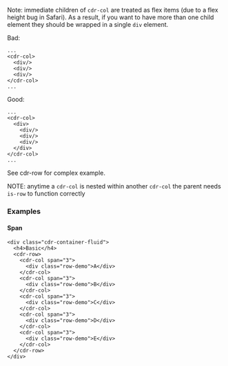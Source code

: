 Note: immediate children of `cdr-col` are treated as flex items (due to a flex height bug in Safari). As a result, if you want to have more than one child element they should be wrapped in a single `div` element.

Bad:
```
...
<cdr-col>
  <div/>
  <div/>
  <div/>
</cdr-col>
...
```
Good:
```
...
<cdr-col>
  <div>
    <div/>
    <div/>
    <div/>
  </div>
</cdr-col>
...
```

See cdr-row for complex example.

NOTE: anytime a `cdr-col` is nested within another `cdr-col` the parent needs `is-row` to function correctly

### Examples

#### Span

```
<div class="cdr-container-fluid">
  <h4>Basic</h4>
  <cdr-row>
    <cdr-col span="3">
      <div class="row-demo">A</div>
    </cdr-col>
    <cdr-col span="3">
      <div class="row-demo">B</div>
    </cdr-col>
    <cdr-col span="3">
      <div class="row-demo">C</div>
    </cdr-col>
    <cdr-col span="3">
      <div class="row-demo">D</div>
    </cdr-col>
    <cdr-col span="3">
      <div class="row-demo">E</div>
    </cdr-col>
  </cdr-row>
</div>
```
